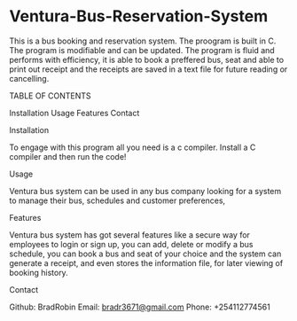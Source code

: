 # Ventura-Bus-Reservation-System

This is a bus booking and reservation system. The proogram is built in C. The program is modifiable and can be updated. The program is fluid and performs with efficiency, it is able to book a preffered bus, seat and able to print out receipt and the receipts are saved in a text file for future reading or cancelling.

TABLE OF CONTENTS

Installation
Usage
Features
Contact

Installation

To engage with this program all you need is a c compiler. Install a C compiler and then run the code!

Usage

Ventura bus system can be used in any bus company looking for a system to manage their bus, schedules and customer preferences, 

Features

Ventura bus system has got several features like a secure way for employees to login or sign up, you can add, delete or modify a bus schedule, you can book a bus and seat of your choice and the system can generate a receipt, and even stores the information file, for later viewing of booking history.

Contact

Github: BradRobin
Email:  bradr3671@gmail.com
Phone:  +254112774561